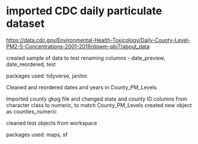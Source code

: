 # imported  CDC daily particulate dataset
https://data.cdc.gov/Environmental-Health-Toxicology/Daily-County-Level-PM2-5-Concentrations-2001-2019/dqwm-pbi7/about_data

created sample of data to test renaming columns - date_preview, date_reordered, test 

packages used: tidyverse, janitor.

Cleaned and reordered dates and years in County_PM_Levels

Imported county gkpg file and changed state and county ID columns from character class to numeric, to match County_PM_Levels
created new object as counties_numeric

cleaned test objects from workspace

packages used: maps, sf